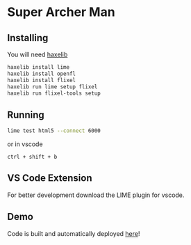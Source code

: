 # Super Archer Man

## Installing

You will need [haxelib](https://haxe.org/download/)

```sh
haxelib install lime
haxelib install openfl
haxelib install flixel
haxelib run lime setup flixel
haxelib run flixel-tools setup
```

## Running

```sh
lime test html5 --connect 6000
```
 
or in vscode

`ctrl + shift + b`

## VS Code Extension

For better development download the LIME plugin for vscode.

## Demo

Code is built and automatically deployed [here](https://adsgames.github.io/SuperArcherMan/)!
